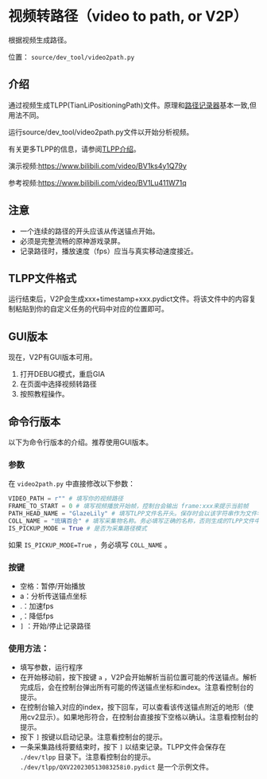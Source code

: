 # 视频转路径（video to path, or V2P）

根据视频生成路径。

位置： `source/dev_tool/video2path.py`

## 介绍

通过视频生成TLPP(TianLiPositioningPath)文件。原理和[路径记录器](path_recorder.md)基本一致,但用法不同。

运行source/dev_tool/video2path.py文件以开始分析视频。

有关更多TLPP的信息，请参阅[TLPP介绍](TianLiPositioningPath.md)。

演示视频:https://www.bilibili.com/video/BV1ks4y1Q79y

参考视频:https://www.bilibili.com/video/BV1Lu411W71q

## 注意

- 一个连续的路径的开头应该从传送锚点开始。
- 必须是完整流畅的原神游戏录屏。
- 记录路径时，播放速度（fps）应当与真实移动速度接近。

## TLPP文件格式

运行结束后，V2P会生成xxx+timestamp+xxx.pydict文件。将该文件中的内容复制粘贴到你的自定义任务的代码中对应的位置即可。

## GUI版本

现在，V2P有GUI版本可用。

1. 打开DEBUG模式，重启GIA
2. 在页面中选择视频转路径
3. 按照教程操作。

## 命令行版本

以下为命令行版本的介绍。推荐使用GUI版本。

### 参数

在 `video2path.py` 中直接修改以下参数：

```python
VIDEO_PATH = r"" # 填写你的视频路径
FRAME_TO_START = 0 # 填写视频播放开始帧，控制台会输出 frame:xxx来提示当前帧
PATH_HEAD_NAME = "GlazeLily" # 填写TLPP文件名开头。保存时会以该字符串作为文件名的开头。
COLL_NAME = "琉璃百合" # 填写采集物名称。务必填写正确的名称，否则生成的TLPP文件中的adsorptive_position可能为空列表。
IS_PICKUP_MODE = True # 是否为采集路径模式
```

如果 `IS_PICKUP_MODE=True` ，务必填写 `COLL_NAME` 。

### 按键

- 空格：暂停/开始播放
- a：分析传送锚点坐标
- .：加速fps
- ,：降低fps
- `]` ：开始/停止记录路径

### 使用方法：

- 填写参数，运行程序
- 在开始移动前，按下按键 `a` ，V2P会开始解析当前位置可能的传送锚点。解析完成后，会在控制台弹出所有可能的传送锚点坐标和index。注意看控制台的提示。
- 在控制台输入对应的index，按下回车，可以查看该传送锚点附近的地形（使用cv2显示）。如果地形符合，在控制台直接按下空格以确认。注意看控制台的提示。
- 按下 `]` 按键以启动记录。注意看控制台的提示。
- 一条采集路线将要结束时，按下 `]` 以结束记录。TLPP文件会保存在 `./dev/tlpp` 目录下。注意看控制台的提示。 `./dev/tlpp/QXV220230513083258i0.pydict` 是一个示例文件。
